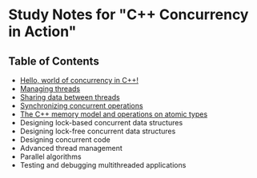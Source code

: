 # Study Notes for "C++ Concurrency in Action"

## Table of Contents
- [Hello, world of concurrency in C++!](./doc/ch01_hello_world/README.md)
- [Managing threads](./doc/ch02_managing_threads/README.md)
- [Sharing data between threads](./doc/ch03_sharing_data_between_threads/README.md)
- [Synchronizing concurrent operations](./doc/ch04_synchronizing_concurrent_operations/README.md)
- [The C++ memory model and operations on atomic types](./doc/ch05_the_c++_memory_model_and_operations_on_atomic_types/README.md)
- Designing lock-based concurrent data structures
- Designing lock-free concurrent data structures
- Designing concurrent code
- Advanced thread management
- Parallel algorithms
- Testing and debugging multithreaded applications